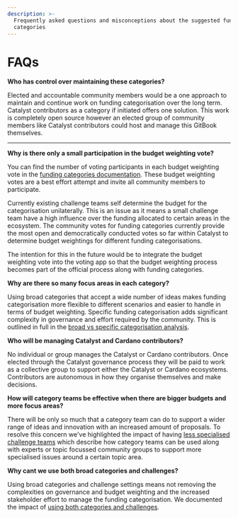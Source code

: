 ```yaml
---
description: >-
  Frequently asked questions and misconceptions about the suggested funding
  categories
---
```


# FAQs

**Who has control over maintaining these categories?**&#x20;

Elected and accountable community members would be a one approach to maintain and continue work on funding categorisation over the long term. Catalyst contributors as a category if initiated offers one solution. This work is completely open source however an elected group of community members like Catalyst contributors could host and manage this GitBook themselves.

****

**Why is there only a small participation in the budget weighting vote?**

You can find the number of voting participants in each budget weighting vote in the [funding categories documentation](broken-reference). These budget weighting votes are a best effort attempt and invite all community members to participate.

Currently existing challenge teams self determine the budget for the categorisation unilaterally. This is an issue as it means a small challenge team have a high influence over the funding allocated to certain areas in the ecosystem. The community votes for funding categories currently provide the most open and democratically conducted votes so far within Catalyst to determine budget weightings for different funding categorisations.

The intention for this in the future would be to integrate the budget weighting vote into the voting app so that the budget weighting process becomes part of the official process along with funding categories.



**Why are there so many focus areas in each category?**

Using broad categories that accept a wide number of ideas makes funding categorisation more flexible to different scenarios and easier to handle in terms of budget weighting. Specific funding categorisation adds significant complexity in governance and effort required by the community. This is outlined in full in the [broad vs specific categorisation analysis](https://docs.catalystcontributors.org/idea-categorisation-analysis/categorisation-approaches/broad-vs-specific-categorisations).



**Who will be managing Catalyst and Cardano contributors?**

No individual or group manages the Catalyst or Cardano contributors. Once elected through the Catalyst governance process they will be paid to work as a collective group to support either the Catalyst or Cardano ecosystems. Contributors are autonomous in how they organise themselves and make decisions.&#x20;



**How will category teams be effective when there are bigger budgets and more focus areas?**

There will be only so much that a category team can do to support a wider range of ideas and innovation with an increased amount of proposals. To resolve this concern we've highlighted the impact of having [less specialised challenge teams](https://docs.catalystcontributors.org/idea-categorisation-analysis/funding-categories-analysis/addressing-concerns-and-challenging-funding-situations/less-specialised-challenge-teams) which describe how category teams can be used along with experts or topic focussed community groups to support more specialised issues around a certain topic area.



**Why cant we use both broad categories and challenges?**

Using broad categories and challenge settings means not removing the complexities on governance and budget weighting and the increased stakeholder effort to manage the funding categorisation. We documented the impact of [using both categories and challenges](using-both-categories-and-challenges.md).
